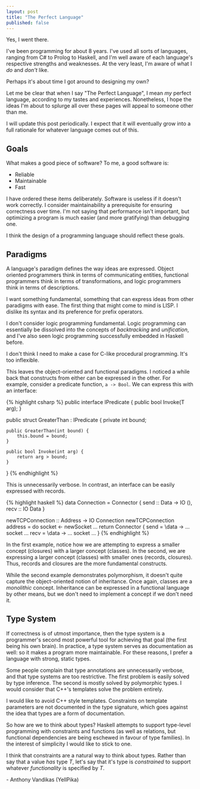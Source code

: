 ```yaml
---
layout: post
title: "The Perfect Language"
published: false
---
```


Yes, I went there.

I've been programming for about 8 years. I've used all sorts of languages,
ranging from C# to Prolog to Haskell, and I'm well aware of each language's
respective strengths and weaknesses. At the very least, I'm aware of what I _do_
and _don't_ like.

Perhaps it's about time I got around to designing my own?

Let me be clear that when I say "The Perfect Language", I mean *my* perfect
language, according to my tastes and experiences. Nonetheless, I hope the ideas
I'm about to splurge all over these pages will appeal to someone other than me.

I will update this post periodically. I expect that it will eventually grow into
a full rationale for whatever language comes out of this.

## Goals

What makes a good piece of software? To me, a good software is:

* Reliable
* Maintainable
* Fast

I have ordered these items deliberately. Software is useless if it doesn't work
correctly. I consider maintainability a prerequisite for ensuring correctness
over time. I'm not saying that performance isn't important, but optimizing a
program is much easier (and more gratifying) than debugging one.

I think the design of a programming language should reflect these goals.

## Paradigms

A language's paradigm defines the way ideas are expressed. Object oriented
programmers think in terms of communicating entities, functional programmers
think in terms of transformations, and logic programmers think in terms of
descriptions.

I want something fundamental, something that can express ideas from other
paradigms with ease. The first thing that might come to mind is LISP. I dislike
its syntax and its preference for prefix operators.

I don't consider logic programming fundamental. Logic programming can
essentially be dissolved into the concepts of _backtracking_ and _unification_,
and I've also seen logic programming successfully embedded in Haskell before.

I don't think I need to make a case for C-like procedural programming. It's too
inflexible.

This leaves the object-oriented and functional paradigms. I noticed a while back
that constructs from either can be expressed in the other. For example, consider
a predicate function, `a -> Bool`. We can express this with an interface:

{% highlight csharp %}
public interface IPredicate<T> {
    public bool Invoke(T arg);
}

public struct GreaterThan : IPredicate<int> {
    private int bound;
    
    public GreaterThan(int bound) {
        this.bound = bound;
    }
    
    public bool Invoke(int arg) {
        return arg > bound;
    }
}
{% endhighlight %}

This is unnecessarily verbose. In contrast, an interface can be easily expressed
with records.

{% highlight haskell %}
data Connection = Connector {
    send :: Data -> IO (),
    recv :: IO Data
}

newTCPConnection :: Address -> IO Connection
newTCPConnection address = do
    socket <- newSocket ...
    return Connector {
        send = \data -> ... socket ...
        recv = \data -> ... socket ...
    }
{% endhighlight %}

In the first example, notice how we are attempting to express a smaller concept
(closures) with a larger concept (classes). In the second, we are expressing a
larger concept (classes) with smaller ones (records, closures). Thus, records
and closures are the more fundamental constructs.

While the second example demonstrates polymorphism, it doesn't quite capture the
object-oriented notion of inheritance. Once again, classes are a _monolithic_
concept. Inheritance can be expressed in a functional language by other means,
but we don't need to implement a concept if we don't need it.

## Type System

If correctness is of utmost importance, then the type system is a programmer's
second most powerful tool for achieving that goal (the first being his own
brain). In practice, a type system serves as documentation as well: so it makes
a program more maintainable. For these reasons, I prefer a language with strong,
static types.

Some people complain that type annotations are unnecessarily verbose, and that
type systems are too restrictive. The first problem is easily solved by type
inference. The second is mostly solved by polymorphic types. I would consider
that C++'s templates solve the problem entirely.

I would like to avoid C++ style templates. Constraints on template parameters
are not documented in the type signature, which goes against the idea that
types are a form of documentation.

So how are we to think about types? Haskell attempts to support type-level
programming with constraints and functions (as well as relations, but functional
dependencies are being eschewed in favour of type families). In the interest
of simplicity I would like to stick to one.

I think that constraints are a natural way to think about types. Rather than say
that a value _has_ type _T_, let's say that it's type is _constrained_ to
support whatever _functionality_ is specified by _T_.

\- Anthony Vandikas (YellPika)
